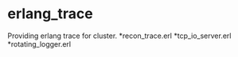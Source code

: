 # erlang_trace

Providing erlang trace for cluster.
*recon_trace.erl
*tcp_io_server.erl
*rotating_logger.erl
